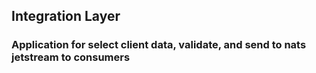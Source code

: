 ## Integration Layer

### Application for select client data, validate, and send to nats jetstream to consumers
